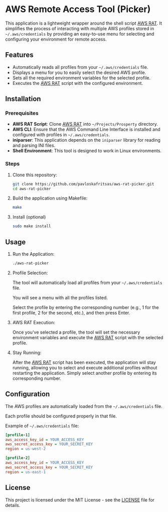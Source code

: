 # AWS Remote Access Tool (Picker)

This application is a lightweight wrapper around the shell script [AWS RAT](https://github.com/gadamo/aws_rat). It simplifies the process of interacting with multiple AWS profiles stored in `~/.aws/credentials` by providing an easy-to-use menu for selecting and configuring your environment for remote access.

## Features

- Automatically reads all profiles from your `~/.aws/credentials` file.
- Displays a menu for you to easily select the desired AWS profile.
- Sets all the required environment variables for the selected profile.
- Executes the [AWS RAT](https://github.com/gadamo/aws_rat) script with the configured environment.

## Installation

### Prerequisites

- **AWS RAT Script**: Clone [AWS RAT](https://github.com/gadamo/aws_rat) into `~/Projects/Prosperty` directory.
- **AWS CLI**: Ensure that the AWS Command Line Interface is installed and configured with profiles in `~/.aws/credentials`.
- **iniparser**: This application depends on the `iniparser` library for reading and parsing INI files.
- **Shell Environment**: This tool is designed to work in Linux environments.

### Steps

1. Clone this repository:

   ```bash
   git clone https://github.com/pavloskafritsas/aws-rat-picker.git
   cd aws-rat-picker
   ```

2. Build the application using Makefile:

   ```bash
   make
   ```

3. Install (optional)

   ```bash
   sudo make install
   ```

## Usage

1. Run the Application:

   ```bash
   ./aws-rat-picker
   ```

2. Profile Selection:

   The tool will automatically load all profiles from your `~/.aws/credentials` file.

   You will see a menu with all the profiles listed.

   Select the profile by entering the corresponding number (e.g., 1 for the first profile, 2 for the second, etc.), and then press Enter.

3. AWS RAT Execution:

   Once you've selected a profile, the tool will set the necessary environment variables and execute the [AWS RAT](https://github.com/gadamo/aws_rat) script with the selected profile.

4. Stay Running:

   After the [AWS RAT](https://github.com/gadamo/aws_rat) script has been executed, the application will stay running, allowing you to select and execute additional profiles without restarting the application. Simply select another profile by entering its corresponding number.

## Configuration

The AWS profiles are automatically loaded from the `~/.aws/credentials` file.

Each profile should be configured properly in that file.

Example of `~/.aws/credentials` file:

```ini
[profile-1]
aws_access_key_id = YOUR_ACCESS_KEY
aws_secret_access_key = YOUR_SECRET_KEY
region = us-west-2

[profile-2]
aws_access_key_id = YOUR_ACCESS_KEY
aws_secret_access_key = YOUR_SECRET_KEY
region = us-east-1
```

## License

This project is licensed under the MIT License - see the [LICENSE](./LICENSE) file for details.
